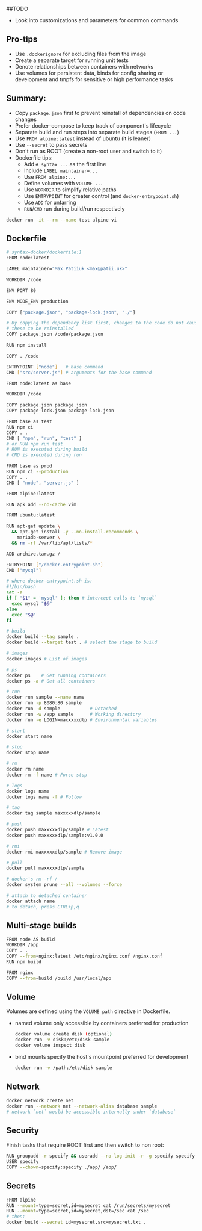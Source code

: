 ##TODO

- Look into customizations and parameters for common commands

## Pro-tips

- Use `.dockerignore` for excluding files from the image
- Create a separate target for running unit tests
- Denote relationships between containers with networks
- Use volumes for persistent data, binds for config sharing or development and
  tmpfs for sensitive or high performance tasks

## Summary:

- Copy `package.json` first to prevent reinstall of dependencies on code changes
- Prefer docker-compose to keep track of component's lifecycle
- Separate build and run steps into separate build stages (`FROM ...`)
- Use `FROM alpine:latest` instead of ubuntu (it is leaner)
- Use `--secret` to pass secrets
- Don't run as ROOT (create a non-root user and switch to it)
- Dockerfile tips:
  - Add `# syntax ...` as the first line
  - Include `LABEL maintainer=...`
  - Use `FROM alpine:...`
  - Define volumes with `VOLUME ...`
  - Use `WORKDIR` to simplify relative paths
  - Use `ENTRYPOINT` for greater control (and `docker-entrypoint.sh`)
  - Use `ADD` for untarring
  - `RUN`/`CMD` run during build/run respectively

```bash
docker run -it --rm --name test alpine vi
```

## Dockerfile

```bash
# syntax=docker/dockerfile:1
FROM node:latest

LABEL maintainer="Max Patiiuk <max@patii.uk>"

WORKDIR /code

ENV PORT 80

ENV NODE_ENV production

COPY ["package.json", "package-lock.json", "./"]

# By copying the dependency list first, changes to the code do not cause
# these to be reinstalled
COPY package.json /code/package.json

RUN npm install

COPY . /code

ENTRYPOINT ["node"]   # base command
CMD ["src/server.js"] # arguments for the base command
```

```bash
FROM node:latest as base

WORKDIR /code

COPY package.json package.json
COPY package-lock.json package-lock.json

FROM base as test
RUN npm ci
COPY . .
CMD [ "npm", "run", "test" ]
# or RUN npm run test
# RUN is executed during build
# CMD is executed during run

FROM base as prod
RUN npm ci --production
COPY . .
CMD [ "node", "server.js" ]
```

```bash
FROM alpine:latest

RUN apk add --no-cache vim
```

```bash
FROM ubuntu:latest

RUN apt-get update \
  && apt-get install -y --no-install-recommends \
    mariadb-server \
  && rm -rf /var/lib/apt/lists/*

ADD archive.tar.gz /

ENTRYPOINT ["/docker-entrypoint.sh"]
CMD ["mysql"]

# where docker-entrypoint.sh is:
#!/bin/bash
set -e
if [ "$1" = 'mysql' ]; then # intercept calls to `mysql`
  exec mysql "$@"
else
  exec "$@"
fi
```

```bash
# build
docker build --tag sample .
docker build --target test . # select the stage to build

# images
docker images # List of images

# ps
docker ps    # Get running containers
docker ps -a # Get all containers

# run
docker run sample --name name
docker run -p 8080:80 sample
docker run -d sample           # Detached
docker run -w /app sample      # Working directory
docker run -e LOGIN=maxxxxxdlp # Environmental variables

# start
docker start name

# stop
docker stop name

# rm
docker rm name
docker rm -f name # Force stop

# logs
docker logs name
docker logs name -f # Follow

# tag
docker tag sample maxxxxxdlp/sample

# push
docker push maxxxxxdlp/sample # Latest
docker push maxxxxxdlp/sample:v1.0.0

# rmi
docker rmi maxxxxxdlp/sample # Remove image

# pull
docker pull maxxxxxdlp/sample

# docker's rm -rf /
docker system prune --all --volumes --force

# attach to detached container
docker attach name
# to detach, press CTRL+p,q
```

## Multi-stage builds

```bash
FROM node AS build
WORKDIR /app
COPY . .
COPY --from=nginx:latest /etc/nginx/nginx.conf /nginx.conf
RUN npm build

FROM nginx
COPY --from=build /build /usr/local/app
```

## Volume

Volumes are defined using the `VOLUME path` directive in Dockerfile.

- named volume only accessible by containers preferred for production
  ```bash
  docker volume create disk (optional)
  docker run -v disk:/etc/disk sample
  docker volume inspect disk
  ```
- bind mounts specify the host's mountpoint preferred for development
  ```bash
  docker run -v /path:/etc/disk sample
  ```

## Network

```bash
docker network create net
docker run --network net --network-alias database sample
# network `net` would be accessible internally under `database`
```

## Security

Finish tasks that require ROOT first and then switch to non root:

```bash
RUN groupadd -r specify && useradd --no-log-init -r -g specify specify
USER specify
COPY --chown=specify:specify ./app/ /app/
```

## Secrets

```bash
FROM alpine
RUN --mount=type=secret,id=mysecret cat /run/secrets/mysecret
RUN --mount=type=secret,id=mysecret,dst=/sec cat /sec
# then:
docker build --secret id=mysecret,src=mysecret.txt .
```
